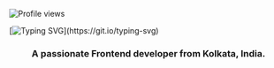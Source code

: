 ![Profile views](https://komarev.com/ghpvc/?username=sudhabnrj&color=blueviolet)

[![Typing SVG](https://readme-typing-svg.herokuapp.com?font=Fira+Code&weight=600&size=30&pause=500&random=false&width=435&lines=Hi+There!+%F0%9F%91%8B;I'm+Sudha+Chandan+Banerjee!)](https://git.io/typing-svg)

<h3 align="center">A passionate Frontend developer from Kolkata, India.</h3>